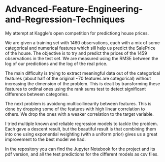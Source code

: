 # Advanced-Feature-Engineering-and-Regression-Techniques

My attempt at Kaggle's open competition for predictiong house prices.

We are given a training set with 1460 observations, each with a mix of some categorical and numerical features which sill help us predict the SalePrice of the house.
The objective is to try and predict the prices of the 1459 observations in the test set. 
We are measured using the RMSE between the log of our predictions and the log of the real price.

The main difficulty is trying to extract meaningful data out of the categorical features (about half of the original ~70 features are categorical) without increasing the dimension of the problem. This is dealt by transforming these features to ordinal ones using the rank sums test to detect significant difference between categories.

The next problem is avoidong multicollinearity between features. This is done by dropping some of the features with high linear correlation to others. We drop the ones with a weaker correlation to the target variable.

I tried multiple known and reliable regression models to tackle the problem. Each gave a descent result, but the beautiful result is that combining them into one using exponential weighting (with a uniform prior) gives us a great improvement to the best model we had.

In the repository you can find the Jupyter Notebook for the project and its pdf version, and all the test predictions for the different models as csv files.
